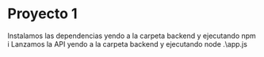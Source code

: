 # Proyecto 1

Instalamos las dependencias yendo a la carpeta backend y ejecutando npm i
Lanzamos la API yendo a la carpeta backend y ejecutando node .\app.js